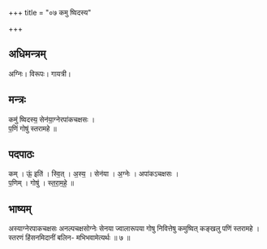 +++
title = "०७ कमु ष्विदस्य"

+++
## अधिमन्त्रम्
अग्निः। विरूपः। गायत्री।

## मन्त्रः
कमु॑ ष्विदस्य॒ सेन॑या॒ग्नेरपा॑कचक्षसः ।  
प॒णिं गोषु॑ स्तरामहे ॥

## पदपाठः
कम् । ऊं॒ इति॑ । स्वि॒त् । अ॒स्य॒ । सेन॑या । अ॒ग्नेः । अपा॑कऽचक्षसः ।  
प॒णिम् । गोषु॑ । स्त॒रा॒म॒हे॒ ॥

## भाष्यम्
अस्याग्नेरपाकचक्षसः अनल्पचक्षसोग्नेः सेनया ज्वालारूपया गोषु निवित्तेषु कमुष्वित् कङ्खलु पणिं स्तरामहे । स्तरणं हिंसनमिदानीं बलिन- मभिभवामेत्यर्थः ॥ ७ ॥